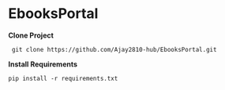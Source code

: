 # EbooksPortal


**Clone Project**

` git clone https://github.com/Ajay2810-hub/EbooksPortal.git`

**Install Requirements**

` pip install -r requirements.txt `
